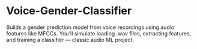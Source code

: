 # Voice-Gender-Classifier
Builds a gender prediction model from voice recordings using audio features like MFCCs. You'll simulate loading .wav files, extracting features, and training a classifier — classic audio ML project.
